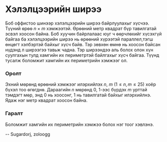 Хэлэлцээрийн ширээ
==================
Боб оффистоо шинээр хэлэлцээрийн ширээ байрлуулахыг хүсчээ. Түүний ѳрѳѳ $n × m$
хэмжээтэй. Ѳрѳѳний метр квадрат бүр тавилгатай эсвэл хоосон байна. Боб хуучин
байрлалаас юуг ч ѳѳрчлѳхийг хүсэхгүй байгаа ба хэлэлцээрийн ширээ нь ѳрѳѳний
хүрээтэй параллел,тэгш өнцөгт хэлбэртэй байхыг хүсч байв. Тэр зөвхөн өмнө нь
хоосон байсан нүдэнд л ширээгээ тавьж чадна. Тэр ширээндээ аль болох олон хүн
суулгахын тулд хамгийн их периметртэй байлгахыг хүсч байгаа. Түүнд тусалж
боломжит хамгийн их периметрийн хэмжээг ол.


### Оролт
Эхний мѳрѳнд ѳрѳѳний хэмжээг илэрхийлэх $n$, $m$  ($1 ≤ n, m ≤ 25$) хоёр бүхэл
тоо ѳгѳгднѳ. Дараагийн $n$ мѳрѳнд $0$, $1$-ээс бүрдэх $m$ урттай тэмдэгт мѳр,
энд $0$ нь хоосонг, $1$ нь тавилгатай байхыг илэрхийлнэ. Ядаж нэг метр квадрат
хоосон байна.


### Гаралт
Боломжит хамгийн их периметрийн хэмжээ болох нэг тоог хэвлэнэ.

-- Sugardorj, zoloogg

